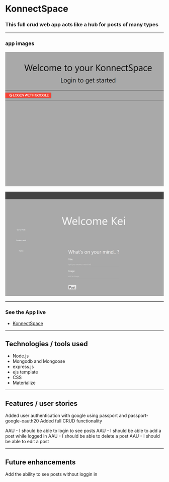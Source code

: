 # KonnectSpace

### This full crud web app acts like a hub for posts of many types

---

### app images

![login page](/public/img/Login%20page.png)

![dashboard](/public/img/dashboard%20view.png)

---

### See the App live

- [KonnectSpace](https://konnect-space.herokuapp.com/)

---

## Technologies / tools used

 - Node.js
 - Mongodb and Mongoose
 - express.js
 - ejs template
 - CSS
 - Materialize

---

## Features / user stories

Added user authentication with google using passport and passport-google-oauth20
Added full CRUD functionality

AAU - I should be able to login to see posts
AAU - I should be able to add a post while logged in
AAU - I should be able to delete a post
AAU - I should be able to edit a post

---

## Future enhancements

Add the ability to see posts without loggin in





